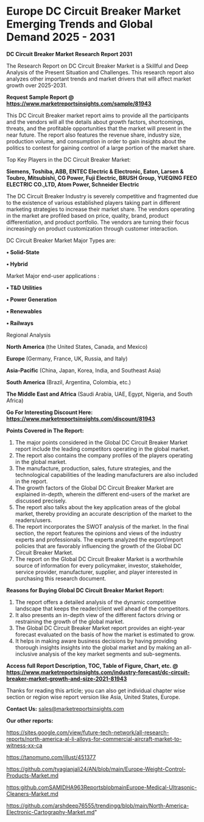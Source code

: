  # Europe DC Circuit Breaker Market Emerging Trends and Global Demand 2025 - 2031

<strong>DC Circuit Breaker Market Research Report 2031</strong>

The Research Report on DC Circuit Breaker Market is a Skillful and Deep Analysis of the Present Situation and Challenges. This research report also analyzes other important trends and market drivers that will affect market growth over 2025-2031.

<strong>Request Sample Report @ <a href=https://www.marketreportsinsights.com/sample/81943>https://www.marketreportsinsights.com/sample/81943</a></strong>

This DC Circuit Breaker market report aims to provide all the participants and the vendors will all the details about growth factors, shortcomings, threats, and the profitable opportunities that the market will present in the near future. The report also features the revenue share, industry size, production volume, and consumption in order to gain insights about the politics to contest for gaining control of a large portion of the market share.

Top Key Players in the DC Circuit Breaker Market:

<strong>Siemens, Toshiba, ABB, ENTEC Electric & Electronic, Eaton, Larsen & Toubro, Mitsubishi, CG Power, Fuji Electric, BRUSH Group, YUEQING FEEO ELECTRIC CO.,LTD, Atom Power, Schneider Electric</strong>

The DC Circuit Breaker Industry is severely competitive and fragmented due to the existence of various established players taking part in different marketing strategies to increase their market share. The vendors operating in the market are profiled based on price, quality, brand, product differentiation, and product portfolio. The vendors are turning their focus increasingly on product customization through customer interaction.

DC Circuit Breaker Market Major Types are:

<strong>• Solid-State

• Hybrid</strong>

Market Major end-user applications :

<strong>• T&D Utilities

• Power Generation

• Renewables

• Railways</strong>

Regional Analysis

</u><strong><b>North America</b></strong> (the United States, Canada, and Mexico)

<strong><b>Europe </b></strong>(Germany, France, UK, Russia, and Italy)

<strong><b>Asia-Pacific</b></strong> (China, Japan, Korea, India, and Southeast Asia)

<strong><b>South America</b></strong> (Brazil, Argentina, Colombia, etc.)

<strong><b>The Middle East and Africa</b></strong> (Saudi Arabia, UAE, Egypt, Nigeria, and South Africa)

<strong>Go For Interesting Discount Here: <a href=https://www.marketreportsinsights.com/discount/81943>https://www.marketreportsinsights.com/discount/81943</a></strong>

<strong>Points Covered in The Report:</strong>
<ol>
  <li>The major points considered in the Global DC Circuit Breaker Market report include the leading competitors operating in the global market.</li>
  <li>The report also contains the company profiles of the players operating in the global market.</li>
  <li>The manufacture, production, sales, future strategies, and the technological capabilities of the leading manufacturers are also included in the report.</li>
  <li>The growth factors of the Global DC Circuit Breaker Market are explained in-depth, wherein the different end-users of the market are discussed precisely.</li>
  <li>The report also talks about the key application areas of the global market, thereby providing an accurate description of the market to the readers/users.</li>
  <li>The report incorporates the SWOT analysis of the market. In the final section, the report features the opinions and views of the industry experts and professionals. The experts analyzed the export/import policies that are favorably influencing the growth of the Global DC Circuit Breaker Market.</li>
  <li>The report on the Global DC Circuit Breaker Market is a worthwhile source of information for every policymaker, investor, stakeholder, service provider, manufacturer, supplier, and player interested in purchasing this research document.</li>
</ol>
<strong>Reasons for Buying Global DC Circuit Breaker Market Report:</strong>

<ol>
  <li>The report offers a detailed analysis of the dynamic competitive landscape that keeps the reader/client well ahead of the competitors.</li>
  <li>It also presents an in-depth view of the different factors driving or restraining the growth of the global market.</li>
  <li>The Global DC Circuit Breaker Market report provides an eight-year forecast evaluated on the basis of how the market is estimated to grow.</li>
  <li>It helps in making aware business decisions by having providing thorough insights insights into the global market and by making an all-inclusive analysis of the key market segments and sub-segments.</li>
</ol>
<strong>Access full Report Description, TOC, Table of Figure, Chart, etc. @ <a href=https://www.marketreportsinsights.com/industry-forecast/dc-circuit-breaker-market-growth-and-size-2021-81943>https://www.marketreportsinsights.com/industry-forecast/dc-circuit-breaker-market-growth-and-size-2021-81943</a></strong>


Thanks for reading this article; you can also get individual chapter wise section or region wise report version like Asia, United States, Europe.

<strong>Contact Us:</strong>
sales@marketreportsinsights.com

<strong>Our other reports:</strong>

<a href=https://sites.google.com/view/future-tech-network/all-research-reports/north-america-al-li-alloys-for-commercial-aircraft-market-to-witness-xx-ca>https://sites.google.com/view/future-tech-network/all-research-reports/north-america-al-li-alloys-for-commercial-aircraft-market-to-witness-xx-ca</a>

<a href=https://tanomuno.com/illust/451377>https://tanomuno.com/illust/451377</a>

<a href=https://github.com/tyagianjali24/AN/blob/main/Europe-Weight-Control-Products-Market.md>https://github.com/tyagianjali24/AN/blob/main/Europe-Weight-Control-Products-Market.md</a>

<a href=https:github.comSAMIDHA963ReportsblobmainEurope-Medical-Ultrasonic-Cleaners-Market.md>https:github.comSAMIDHA963ReportsblobmainEurope-Medical-Ultrasonic-Cleaners-Market.md</a>

<a href=https://github.com/arshdeep76555/trendingg/blob/main/North-America-Electronic-Cartography-Market.md>https://github.com/arshdeep76555/trendingg/blob/main/North-America-Electronic-Cartography-Market.md</a>"
